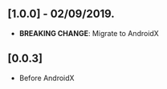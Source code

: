 ## [1.0.0] - 02/09/2019.

* **BREAKING CHANGE**: Migrate to AndroidX

## [0.0.3]

* Before AndroidX
